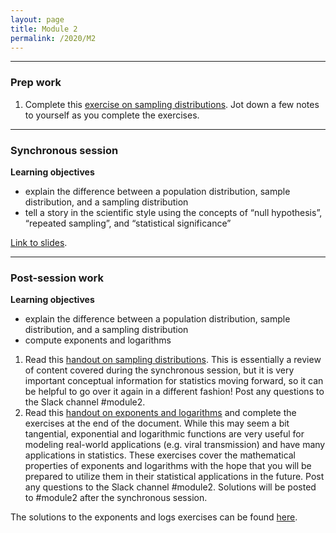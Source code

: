 ```yaml
---
layout: page
title: Module 2
permalink: /2020/M2
---
```


---
### Prep work
1. Complete this [exercise on sampling distributions](https://drive.google.com/file/d/1hxeD31y_btFspS1k-fBan7M6y4WK4TdA/view?usp=sharing). Jot down a few notes to yourself as you complete the exercises.

---
### Synchronous session
**Learning objectives**
- explain the difference between a population distribution, sample distribution, and a sampling distribution
- tell a story in the scientific style using the concepts of “null hypothesis”, “repeated sampling”, and “statistical significance”

[Link to slides](https://drive.google.com/file/d/1buufpQhcJKjITkdwVA4Cp-ziweABJh2i/view?usp=sharing).

---
### Post-session work
**Learning objectives**
- explain the difference between a population distribution, sample distribution, and a sampling distribution
- compute exponents and logarithms

1. Read this [handout on sampling distributions](https://drive.google.com/file/d/1V1Xzfx9w3n0cp8uwuQultOAGhPNpqt1C/view?usp=sharing). This is essentially a review of content covered during the synchronous session, but it is very important conceptual information for statistics moving forward, so it can be helpful to go over it again in a different fashion! Post any questions to the Slack channel #module2. 
2. Read this [handout on exponents and logarithms](Module_2_Exponents_Logarithmsv2.pdf) and complete the exercises at the end of the document. While this may seem a bit tangential, exponential and logarithmic functions are very useful for modeling real-world applications (e.g. viral transmission) and have many applications in statistics. These exercises cover the mathematical properties of exponents and logarithms with the hope that you will be prepared to utilize them in their statistical applications in the future. Post any questions to the Slack channel #module2. Solutions will be posted to #module2 after the synchronous session.

The solutions to the exponents and logs exercises can be found [here](https://drive.google.com/file/d/1rSckmoJUR0l2KzyPuaUEq9uz0qs7glQM/view?usp=sharing).